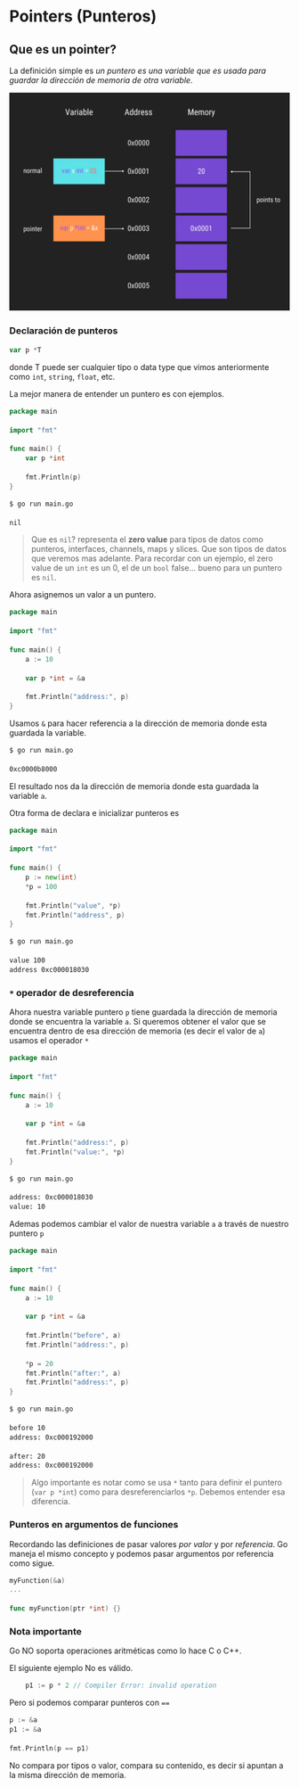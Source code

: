 # Pointers (Punteros)

## Que es un pointer?

La definición simple es *un puntero es una variable que es usada para guardar la dirección de memoria de otra variable*.

![pointer](/go-training-beginner/modulo-2/1-pointers/pointers.png)

### Declaración de punteros

```go
var p *T
```

donde T puede ser cualquier tipo o data type que vimos anteriormente como `int`, `string`, `float`, etc.

La mejor manera de entender un puntero es con ejemplos.

```go
package main

import "fmt"

func main() {
	var p *int

	fmt.Println(p)
}
```
```cmd
$ go run main.go

nil
```

>Que es `nil`? representa el **zero value** para tipos de datos como punteros, interfaces, channels, maps y slices. Que son tipos de datos que veremos mas adelante.
Para recordar con un ejemplo, el zero value de un `int` es un 0, el de un `bool` false... bueno para un puntero es `nil`.

Ahora asignemos un valor a un puntero.

```go
package main

import "fmt"

func main() {
	a := 10

	var p *int = &a

	fmt.Println("address:", p)
}
```

Usamos `&` para hacer referencia a la dirección de memoria donde esta guardada la variable.

```cmd
$ go run main.go

0xc0000b8000
```

El resultado nos da la dirección de memoria donde esta guardada la variable `a`.

Otra forma de declara e inicializar punteros es 

```go
package main

import "fmt"

func main() {
	p := new(int)
	*p = 100

	fmt.Println("value", *p)
	fmt.Println("address", p)
}
```
```cmd
$ go run main.go

value 100
address 0xc000018030
```

### `*` operador de desreferencia

Ahora nuestra variable puntero `p` tiene guardada la dirección de memoria donde se encuentra la variable `a`.
Si queremos obtener el valor que se encuentra dentro de esa dirección de memoria (es decir el valor de `a`) usamos el operador `*`

```go
package main

import "fmt"

func main() {
	a := 10

	var p *int = &a

	fmt.Println("address:", p)
	fmt.Println("value:", *p)
}
```

```cmd
$ go run main.go

address: 0xc000018030
value: 10
```
 Ademas podemos cambiar el valor de nuestra variable `a` a través de nuestro puntero `p`

```go
package main

import "fmt"

func main() {
	a := 10

	var p *int = &a

	fmt.Println("before", a)
	fmt.Println("address:", p)

	*p = 20
	fmt.Println("after:", a)
    fmt.Println("address:", p)
}
```
```cmd
$ go run main.go

before 10
address: 0xc000192000

after: 20
address: 0xc000192000
```

>Algo importante es notar como se usa `*` tanto para definir el puntero (`var p *int`) como para desreferenciarlos `*p`. Debemos entender esa diferencia.

### Punteros en argumentos de funciones

Recordando las definiciones de pasar valores *por valor* y por *referencia*. Go maneja el mismo concepto y podemos pasar argumentos por referencia como sigue.

```go
myFunction(&a)
...

func myFunction(ptr *int) {}
```

### Nota importante

Go NO soporta operaciones aritméticas como lo hace C o C++.

El siguiente ejemplo No es válido.

```go
	p1 := p * 2 // Compiler Error: invalid operation
```

Pero si podemos comparar punteros con `==`

```go
p := &a
p1 := &a

fmt.Println(p == p1)
```

No compara por tipos o valor, compara su contenido, es decir si apuntan a la misma dirección de memoria.



